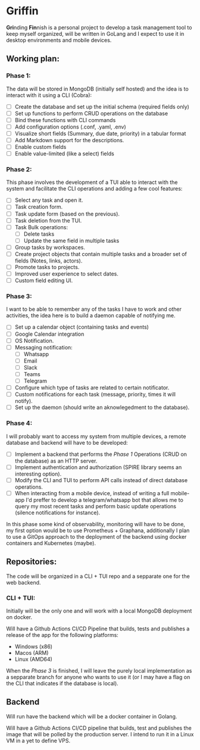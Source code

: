 # Griffin
**Gri**nding **Fin**nish is a personal project to develop a task management tool to keep myself organized, will be written in GoLang and I expect to use it in desktop environments and mobile devices.

## Working plan:

### Phase 1:
The data will be stored in MongoDB (initially self hosted) and the idea is to interact with it using a CLI (Cobra):

- [ ] Create the database and set up the initial schema (required fields only)
- [ ] Set up functions to perform CRUD operations on the database
- [ ] Bind these functions with CLI commands
- [ ] Add configuration options (.conf, .yaml, .env)
- [ ] Visualize short fields (Summary, due date, priority) in a tabular format
- [ ] Add Markdown support for the descriptions.
- [ ] Enable custom fields
- [ ] Enable value-limited (like a select) fields

### Phase 2:
This phase involves the development of a TUI able to interact with the system and facilitate the CLI operations and adding a few cool features:
- [ ] Select any task and open it.
- [ ] Task creation form.
- [ ] Task update form (based on the previous).
- [ ] Task deletion from the TUI.
- [ ] Task Bulk operations:
    - [ ] Delete tasks
    - [ ] Update the same field in multiple tasks
- [ ] Group tasks by workspaces.
- [ ] Create project objects that contain multiple tasks and a broader set of fields (Notes, links, actors).
- [ ] Promote tasks to projects.
- [ ] Improved user experience to select dates.
- [ ] Custom field editing UI.

### Phase 3:
I want to be able to remember any of the tasks I have to work and other activities, the idea here is to build a daemon capable of notifying me.
- [ ] Set up a calendar object (containing tasks and events)
- [ ] Google Calendar integration
- [ ] OS Notification.
- [ ] Messaging notification:
    - [ ] Whatsapp
    - [ ] Email
    - [ ] Slack
    - [ ] Teams
    - [ ] Telegram
- [ ] Configure which type of tasks are related to certain notificator.
- [ ] Custom notifications for each task (message, priority, times it will notify).
- [ ] Set up the daemon (should write an aknowlegedment to the database).

### Phase 4:
I will probably want to access my system from multiple devices, a remote database and backend will have to be developed:
- [ ] Implement a backend that performs the *Phase 1* Operations (CRUD on the database) as an HTTP server.
- [ ] Implement authentication and authorization (SPIRE library seems an interesting option).
- [ ] Modify the CLI and TUI to perform API calls instead of direct database operations.
- [ ] When interacting from a mobile device, instead of writing a full mobile-app I'd preffer to develop a telegram/whatsapp bot that allows me to query my most recent tasks and perform basic update operations (silence notifications for instance).

In this phase some kind of observability, monitoring will have to be done, my first option would be to use Prometheus + Graphana, additionally I plan to use a GitOps approach to the deployment of the backend using docker containers and Kubernetes (maybe).

## Repositories:
The code will be organized in a CLI + TUI repo and a sepparate one for the web backend.

### CLI + TUI:
Initially will be the only one and will work with a local MongoDB deployment on docker.

Will have a Github Actions CI/CD Pipeline that builds, tests and publishes a release of the app for the following platforms:
* Windows (x86)
* Macos (ARM)
* Linux (AMD64)

When the *Phase 3* is finished, I will leave the purely local implementation as a sepparate branch for anyone who wants to use it (or I may have a flag on the CLI that indicates if the database is local).

## Backend
Will run have the backend which will be a docker container in Golang.

Will have a Github Actions CI/CD pipeline that builds, test and publishes the image that will be polled by the production server. I intend to run it in a Linux VM in a yet to define VPS.
